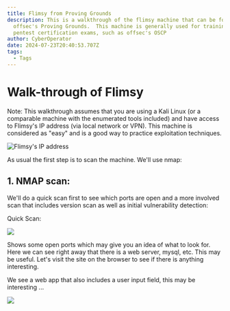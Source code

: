 ```yaml
---
title: Flimsy from Proving Grounds
description: This is a walkthrough of the flimsy machine that can be found in
  offsec's Proving Grounds.  This machine is generally used for training for
  pentest certification exams, such as offsec's OSCP
author: CyberOperator
date: 2024-07-23T20:40:53.707Z
tags:
  - Tags
---
```

# Walk-through of Flimsy 

Note: This walkthrough assumes that you are using a Kali Linux (or a comparable machine with the enumerated tools included) and have access to Flimsy's IP address (via local network or VPN).  This machine is considered as "easy" and is a good way to practice exploitation techniques.

![](/static/img/screenshot-2024-07-23-at-4.49.06 pm.png "Flimsy's IP address")

As usual the first step is to scan the machine.  We'll use nmap:

## 1. NMAP scan:

We'll do a quick scan first to see which ports are open and a more involved scan that includes version scan as well as initial vulnerability detection:

Quick Scan:

![](/static/img/screenshot-2024-07-23-at-4.53.38 pm.png)

Shows some open ports which may give you an idea of what to look for.  Here we can see right away that there is a web server, mysql, etc.  This may be useful.  Let's visit the site on the browser to see if there is anything interesting.

We see a web app that also includes a user input field, this may be interesting ...

![](/static/img/screenshot-2024-07-23-at-4.58.19 pm.png)